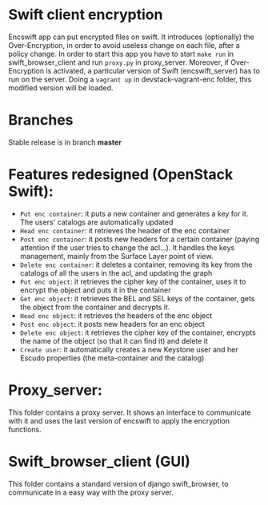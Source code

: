 # Swift client encryption 

Encswift app can put encrypted files on swift. It introduces (optionally) the Over-Encryption, in order to avoid useless change on each file, after a policy change.
In order to start this app you have to start `make run` in swift_browser_client and run `proxy.py` in proxy_server. Moreover, if Over-Encryption is activated, a particular version of Swift (encswift_server) has to run on the server. Doing a `vagrant up` in devstack-vagrant-enc folder, this modified version will be loaded.

# Branches
Stable release is in branch __master__

# Features redesigned (OpenStack Swift):
* `Put enc container`: it puts a new container and generates a key for it. The users' catalogs are automatically updated
* `Head enc container`: it retrieves the header of the enc container
* `Post enc container`: it posts new headers for a certain container (paying attention if the user tries to change the acl...). It handles the keys management, mainly from the Surface Layer point of view.
* `Delete enc container`: it deletes a container, removing its key from the catalogs of all the users in the acl, and updating the graph
* `Put enc object`: it retrieves the cipher key of the container, uses it to encrypt the object and puts it in the container
* `Get enc object`: it retrieves the BEL and SEL keys of the container, gets the object from the container and decrypts it.
* `Head enc object`: it retrieves the headers of the enc object 
* `Post enc object`: it posts new headers for an enc object
* `Delete enc object`: it retrieves the cipher key of the container, encrypts the name of the object (so that it can find it) and delete it
* `Create user`: it automatically creates a new Keystone user and her Escudo properties (the meta-container and the catalog)

# Proxy_server:

This folder contains a proxy server. It shows an interface to communicate with it and uses the last version of encswift to apply the encryption functions.

# Swift_browser_client (GUI)

This folder contains a standard version of django swift_browser, to communicate in a easy way with the proxy server.
